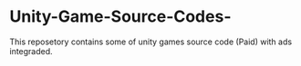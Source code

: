# Unity-Game-Source-Codes-
This  reposetory contains some of unity games source code (Paid)  with ads integraded.
